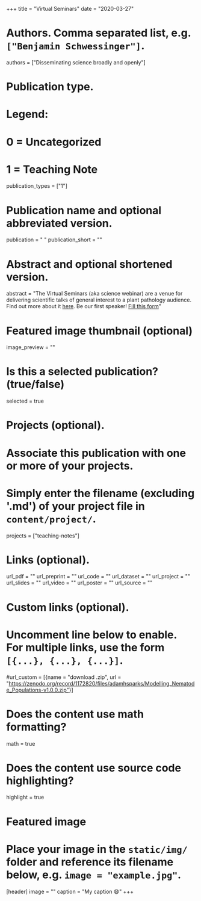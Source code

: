 +++
title = "Virtual Seminars"
date = "2020-03-27"

# Authors. Comma separated list, e.g. `["Benjamin Schwessinger"]`.
authors = ["Disseminating science broadly and openly"]

# Publication type.
# Legend:
# 0 = Uncategorized
# 1 = Teaching Note

publication_types = ["1"]

# Publication name and optional abbreviated version.

publication = " "
publication_short = ""

# Abstract and optional shortened version.
abstract = "The Virtual Seminars (aka science webinar) are a venue for delivering scientific talks of general interest to a plant pathology audience. Find out more about it [here](publication/). Be our first speaker! [Fill this form](https://docs.google.com/forms/d/e/1FAIpQLSdCBzRJRzSVnx4J-sIaeAfpQvbSGHCjyINnIT-tqOKLk3wPQA/viewform?usp=send_form)"
 
# Featured image thumbnail (optional)
image_preview = ""

# Is this a selected publication? (true/false)
selected = true

# Projects (optional).
#   Associate this publication with one or more of your projects.
#   Simply enter the filename (excluding '.md') of your project file in `content/project/`.
projects = ["teaching-notes"]

# Links (optional).
url_pdf = ""
url_preprint = ""
url_code = ""
url_dataset = ""
url_project = ""
url_slides = ""
url_video = ""
url_poster = ""
url_source = ""
 
# Custom links (optional).
#   Uncomment line below to enable. For multiple links, use the form `[{...}, {...}, {...}]`.
#url_custom = [{name = "download .zip", url = "https://zenodo.org/record/1172820/files/adamhsparks/Modelling_Nematode_Populations-v1.0.0.zip"}]

# Does the content use math formatting?
math = true

# Does the content use source code highlighting?
highlight = true

# Featured image
# Place your image in the `static/img/` folder and reference its filename below, e.g. `image = "example.jpg"`.
[header]
image = ""
caption = "My caption :smile:"
+++


